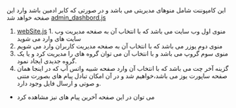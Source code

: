 این کامپوننت شامل منوهای مدیریتی می باشد و در صورتی که کابر ادمین باشد وارد این صفحه خواهد شد
[admin_dashbord.js](https://github.com/Hadi1402/pochat/blob/1421/src/Parent/admin_dashbord.js)

1. [webSite.js](https://github.com/Hadi1402/pochat/blob/1421/src/Parent/webSite.js) 1. منوی اول وب سایت می باشد که با انتخاب آن به صفحه مدیریت وب سایت های وارد می شوید
2. منوی دوم یوزر می باشد که با انتخاب آن به صفحه مدیریت کاربران وارد می شویم
3. منوی سوم گروپ می باشد و با انتخاب آن می توان گروه های را مدیریت کرد  و یا یک گروه جدیدی ایجاد نمود.
4. گزینه آخر چت می باشد که با انتخاب آن وارد صفحه شبیه واتس آپ  که در اینجا همان صفحه ساپورت یوز می باشد،خواهیم شد و در آن امکان تبادل پیام های بصورت متنی و صوتی و ارسال فایل وجود دارد.

* می توان در این صفحه آخرین پیام های نیز مشاهده کرد

